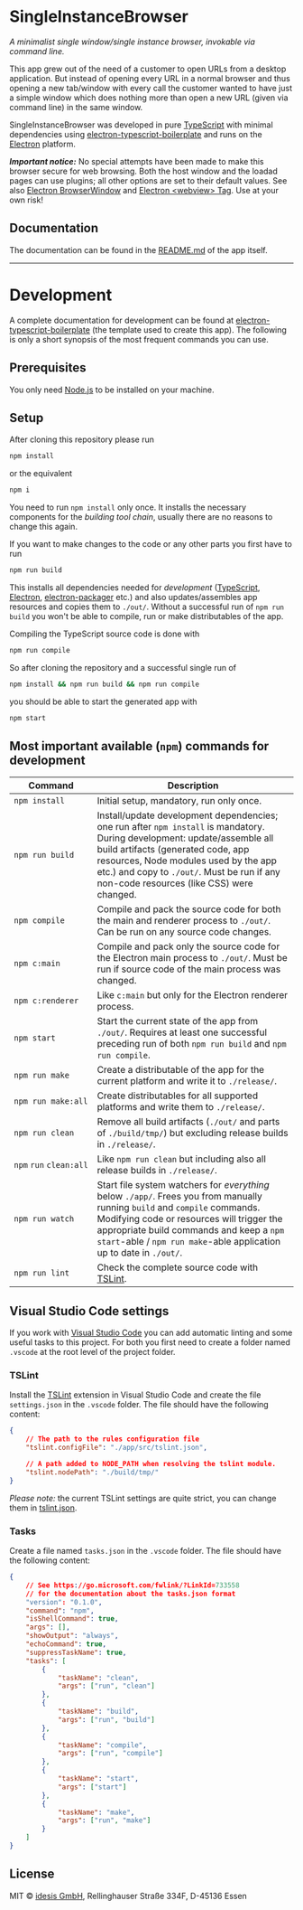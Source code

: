 # SingleInstanceBrowser

*A minimalist single window/single instance browser, invokable via command line.*

This app grew out of the need of a customer to open URLs from a desktop application. But 
instead of opening every URL in a normal browser and thus opening a new tab/window with 
every call the customer wanted to have just a simple window which does nothing more than 
open a new URL (given via command line) in the same window.

SingleInstanceBrowser was developed in pure 
[TypeScript](http://www.typescriptlang.org)
with minimal dependencies using 
[electron-typescript-boilerplate](https://github.com/idesis-gmbh/electron-typescript-boilerplate) 
and runs on the [Electron](https://electron.atom.io) platform.

***Important notice:*** No special attempts have been made to make this browser secure 
for web browsing. Both the host window and the loadad pages can use plugins; all other
options are set to their default values. See also 
[Electron BrowserWindow](https://electron.atom.io/docs/api/browser-window/)
and
[Electron &lt;webview&gt; Tag](https://electron.atom.io/docs/api/webview-tag/).
Use at your own risk!


## Documentation

The documentation can be found in the [README.md](app/_root/README.md) of the app itself.

---

# Development

A complete documentation for development can be found at 
[electron-typescript-boilerplate](https://github.com/idesis-gmbh/electron-typescript-boilerplate) 
(the template used to create this app). The following is only a short synopsis of the most 
frequent commands you can use.


## Prerequisites

You only need [Node.js](https://nodejs.org) to be installed on your machine.


## Setup

After cloning this repository please run

```bash
npm install
```

or the equivalent 

```bash
npm i
```

You need to run `npm install` only once. It installs the necessary components for the 
*building tool chain*, usually there are no reasons to change this again.

If you want to make changes to the code or any other parts you first have to run

```bash
npm run build
```

This installs all dependencies needed for *development* 
([TypeScript](http://www.typescriptlang.org), 
[Electron](https://electron.atom.io),
[electron-packager](https://github.com/electron-userland/electron-packager)
etc.) and also updates/assembles app resources and copies them to `./out/`. Without 
a successful run of `npm run build` you won't be able to compile, run or make 
distributables of the app.

Compiling the TypeScript source code is done with

```bash
npm run compile
```

So after cloning the repository and a successful single run of 

```bash
npm install && npm run build && npm run compile
```

you should be able to start the generated app with

```bash
npm start
```


## Most important available (`npm`) commands for development

| Command             | Description |
| ------------------- | ----------- |
| `npm install`       | Initial setup, mandatory, run only once. |
| `npm run build`     | Install/update development dependencies; one run after `npm install` is mandatory. During development: update/assemble all build artifacts (generated code, app resources, Node modules used by the app etc.) and copy to `./out/`. Must be run if any non-code resources (like CSS) were changed.|
| `npm compile`       | Compile and pack the source code for both the main and renderer process to `./out/`. Can be run on any source code changes. |
| `npm c:main`        | Compile and pack only the source code for the Electron main process to `./out/`. Must be run if source code of the main process was changed. |
| `npm c:renderer`    | Like `c:main` but only for the Electron renderer process. |
| `npm start`         | Start the current state of the app from `./out/`. Requires at least one successful preceding run of both `npm run build` and `npm run compile`. |
| `npm run make`      | Create a distributable of the app for the current platform and write it to `./release/`. |
| `npm run make:all`  | Create distributables for all supported platforms and write them to `./release/`. |
| `npm run clean`     | Remove all build artifacts (`./out/` and parts of `./build/tmp/`) but excluding release builds in `./release/`. |
| `npm`&nbsp;`run`&nbsp;`clean:all` | Like `npm run clean` but including also all release builds in `./release/`. |
| `npm run watch`     | Start file system watchers for *everything* below `./app/`. Frees you from manually running `build` and `compile` commands. Modifying code or resources will trigger the appropriate build commands and keep a `npm start`-able / `npm run make`-able application up to date in `./out/`. |
| `npm run lint`      | Check the complete source code with [TSLint](https://palantir.github.io/tslint/). |


## Visual Studio Code settings

If you work with 
[Visual Studio Code](https://code.visualstudio.com) 
you can add automatic linting and some useful tasks to this project. For both you first need to create
a folder named `.vscode` at the root level of the project folder.


### TSLint

Install the 
[TSLint](https://marketplace.visualstudio.com/items?itemName=eg2.tslint)
extension in Visual Studio Code and create the file `settings.json` in the `.vscode` 
folder. The file should have the following content:

```json
{
    // The path to the rules configuration file
    "tslint.configFile": "./app/src/tslint.json",

    // A path added to NODE_PATH when resolving the tslint module.
    "tslint.nodePath": "./build/tmp/"
}
```

*Please note:* the current TSLint settings are quite strict, you can change them in 
[tslint.json](app/src/tslint.json).

### Tasks

Create a file named `tasks.json` in the `.vscode` folder. The file should have the 
following content:

```json
{
    // See https://go.microsoft.com/fwlink/?LinkId=733558
    // for the documentation about the tasks.json format
    "version": "0.1.0",
    "command": "npm",
    "isShellCommand": true,
    "args": [],
    "showOutput": "always",
    "echoCommand": true,
    "suppressTaskName": true,
    "tasks": [
        {
            "taskName": "clean",
            "args": ["run", "clean"]
        },
        {
            "taskName": "build",
            "args": ["run", "build"]
        },
        {
            "taskName": "compile",
            "args": ["run", "compile"]
        },
        {
            "taskName": "start",
            "args": ["start"]
        },
        {
            "taskName": "make",
            "args": ["run", "make"]
        }
    ]
}
````


## License

MIT © [idesis GmbH](http://www.idesis.de), Rellinghauser Straße 334F, D-45136 Essen